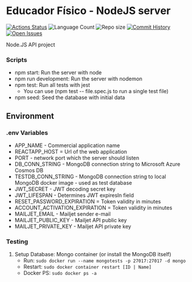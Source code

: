 # Educador Físico - NodeJS server
[![Actions Status](https://github.com/Hugo-NF/educador-fisico-backend/workflows/Build%20and%20deploy%20Node.js%20app%20to%20Azure%20Web%20App%20-%20educadorfisico/badge.svg)](https://github.com/Hugo-NF/educador-fisico-backend/actions) 
![Language Count](https://img.shields.io/github/languages/count/Hugo-NF/educador-fisico-backend)
![Repo size](https://img.shields.io/github/repo-size/Hugo-NF/educador-fisico-backend)
[![Commit History](https://img.shields.io/github/last-commit/Hugo-NF/educador-fisico-backend)](https://github.com/Hugo-NF/educador-fisico-backend/commits/master)
[![Open Issues](https://img.shields.io/github/issues/Hugo-NF/educador-fisico-backend)](https://github.com/Hugo-NF/educador-fisico-backend/issues)

Node.JS API project

### Scripts
- npm start: Run the server with node
- npm run development: Run the server with nodemon
- npm test: Run all tests with jest
    - You can use (npm test -- file.spec.js to run a single test file)
- npm seed: Seed the database with initial data

## Environment
### .env Variables
- APP_NAME - Commercial application name
- REACTAPP_HOST = Url of the web application
- PORT - network port which the server should listen
- DB_CONN_STRING - MongoDB connection string to Microsoft Azure Cosmos DB
- TESTDB_CONN_STRING - MongoDB connection string to local MongoDB docker image - used as test database
- JWT_SECRET - JWT decoding secret key
- JWT_LIFESPAN - Determines JWT expiresIn field
- RESET_PASSWORD_EXPIRATION = Token validity in minutes
- ACCOUNT_ACTIVATION_EXPIRATION = Token validity in minutes
- MAILJET_EMAIL - Mailjet sender e-mail
- MAILJET_PUBLIC_KEY - Mailjet API public key
- MAILJET_PRIVATE_KEY - Mailjet API private key

### Testing
1. Setup Database: Mongo container (or install the MongoDB itself)
    - Run: ```sudo docker run --name mongotests -p 27017:27017 -d mongo```
    - Restart: ```sudo docker container restart [ID | Name]```
    - Docker PS: ```sudo docker ps -a```